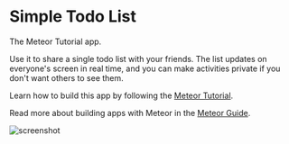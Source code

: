 # Simple Todo List

The Meteor Tutorial app.

Use it to share a single todo list with your friends. The list updates on everyone's screen in real time, and you can make activities private if you don't want others to see them.

Learn how to build this app by following the [Meteor Tutorial](http://www.meteor.com/install).

Read more about building apps with Meteor in the [Meteor Guide](http://guide.meteor.com).

![screenshot](screenshot.png)